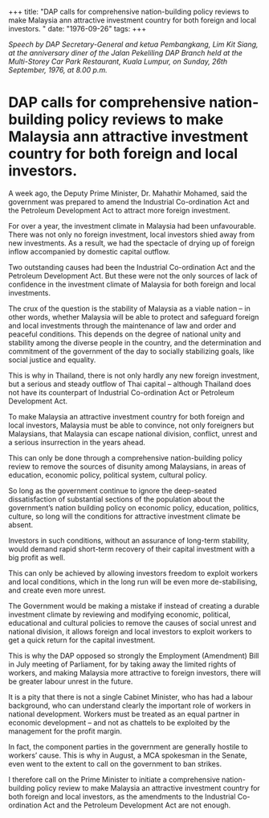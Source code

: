 +++ 
title: "DAP calls for comprehensive nation-building policy reviews to make Malaysia ann attractive investment country for both foreign and local investors.	"
date: "1976-09-26"
tags:
+++

_Speech by DAP Secretary-General and ketua Pembangkang, Lim Kit Siang, at the anniversary diner of the Jalan Pekeliling DAP Branch held at the Multi-Storey Car Park Restaurant, Kuala Lumpur, on Sunday, 26th September, 1976, at 8.00 p.m._										
# DAP calls for comprehensive nation-building policy reviews to make Malaysia ann attractive investment country for both foreign and local investors.					

A week ago, the Deputy Prime Minister, Dr. Mahathir Mohamed, said the government was prepared to amend the Industrial Co-ordination Act and the Petroleum Development Act to attract more foreign investment.</u>

For over a year, the investment climate in Malaysia had been unfavourable. There was not only no foreign investment, local investors shied away from new investments. As a result, we had the spectacle of drying up of foreign inflow accompanied by domestic capital outflow.

Two outstanding causes had been the Industrial Co-ordination Act and the Petroleum Development Act. But these were not the only sources of lack of confidence in the investment climate of Malaysia for both foreign and local investments.

The crux of the question is the stability of Malaysia as a viable nation – in other words, whether Malaysia will be able to protect and safeguard foreign and local investments through the maintenance of law and order and peaceful conditions. This depends on the degree of national unity and stability among the diverse people in the country, and the determination and commitment of the government of the day to socially stabilizing goals, like social justice and equality.

This is why in Thailand, there is not only hardly any new foreign investment, but a serious and steady outflow of Thai capital – although Thailand does not have its counterpart of Industrial Co-ordination Act or Petroleum Development Act.

To make Malaysia an attractive investment country for both foreign and local investors, Malaysia must be able to convince, not only foreigners but Malaysians, that Malaysia can escape national division, conflict, unrest and a serious insurrection in the years ahead.

This can only be done through a comprehensive nation-building policy review to remove the sources of disunity among Malaysians, in areas of education, economic policy, political system, cultural policy.

So long as the government continue to ignore the deep-seated dissatisfaction of substantial sections of the population about the government’s nation building policy on economic policy, education, politics, culture, so long will the conditions for attractive investment climate be absent.

Investors in such conditions, without an assurance of long-term stability, would demand rapid short-term recovery of their capital investment with a big profit as well.

This can only be achieved by allowing investors freedom to exploit workers and local conditions, which in the long run will be even more de-stabilising, and create even more unrest.

The Government would be making a mistake if instead of creating a durable investment climate by reviewing and modifying economic, political, educational and cultural policies to remove the causes of social unrest and national division, it allows foreign and local investors to exploit workers to get a quick return for the capital investment.

This is why the DAP opposed so strongly the Employment (Amendment) Bill in July meeting of Parliament, for by taking away the limited rights of workers, and making Malaysia more attractive to foreign investors, there will be greater labour unrest in the future.

It is a pity that there is not a single Cabinet Minister, who has had a labour background, who can understand clearly the important role of workers in national development. Workers must be treated as an equal partner in economic development – and not as chattels to be exploited by the management for the profit margin.

In fact, the component parties in the government are generally hostile to workers’ cause. This is why in August, a MCA spokesman in the Senate, even went to the extent to call on the government to ban strikes.

I therefore call on the Prime Minister to initiate a comprehensive nation-building policy review to make Malaysia an attractive investment country for both foreign and local investors, as the amendments to the Industrial Co-ordination Act and the Petroleum Development Act are not enough.
 
